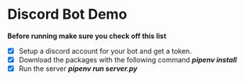 # Discord Bot Demo

**Before running make sure you check off this list**
- [x] Setup a discord account for your bot and get a token.
- [X] Download the packages with the following command ***pipenv install***
- [X] Run the server ***pipenv run server.py***
